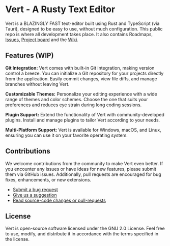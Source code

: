 # Vert - A Rusty Text Editor

Vert is a BLAZINGLY FAST text-editor built using Rust and TypeScript (via Tauri), designed to be easy to use, without much configuration. This public repo is where all development takes place. It also contains Roadmaps, <a href="">Issues</a>, <a href="">Project board</a> and the <a href="">Wiki</a>.

## Features (WIP)

**Git Integration:** Vert comes with built-in Git integration, making version control a breeze. You can initialize a Git repository for your projects directly from the application. Easily commit changes, view file diffs, and manage branches without leaving Vert.

**Customizable Themes:** Personalize your editing experience with a wide range of themes and color schemes. Choose the one that suits your preferences and reduces eye strain during long coding sessions.

**Plugin Support:** Extend the functionality of Vert with community-developed plugins. Install and manage plugins to tailor Vert according to your needs.

**Multi-Platform Support:** Vert is available for Windows, macOS, and Linux, ensuring you can use it on your favorite operating system.

## Contributions

We welcome contributions from the community to make Vert even better. If you encounter any issues or have ideas for new features, please submit them via GitHub issues. Additionally, pull requests are encouraged for bug fixes, enhancements, or new extensions.

- <a href=""> Submit a bug request </a>
- <a href=""> Give us a suggestion </a>
- <a href=""> Read source-code changes or pull-requests </a>

## License 

Vert is open-source software licensed under the GNU 2.0 License. Feel free to use, modify, and distribute it in accordance with the terms specified in the license.
